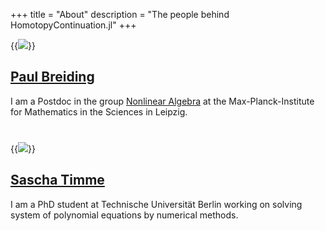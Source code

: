 +++
title = "About"
description = "The people behind HomotopyContinuation.jl"
+++


<div class="row">
    <div class="col col-6">
        {{<image src="/pic_paul.jpg" class="about-image" >}}
    </div>
    <div class="col col-6">
        <h2><a href="http://personal-homepages.mis.mpg.de/breiding/">Paul Breiding</a></h2>
        <p>I am a Postdoc in the group <a href="https://www.mis.mpg.de/nlalg/research.html">Nonlinear Algebra</a> at the Max-Planck-Institute for Mathematics in the Sciences in Leipzig.</p>
    </div>
</div>
<div style="margin-top:40px">

<div class="row">
    <div class="col col-6">
        {{<image src="/pic_sascha.jpg" class="about-image" >}}
    </div>
    <div class="col col-6">
        <h2><a href="http://page.math.tu-berlin.de/~timme/">Sascha Timme</a></h2>
        <p>I am a PhD student at Technische Universität Berlin working on solving system of polynomial
        equations by numerical methods.</p>
    </div>
</div>

